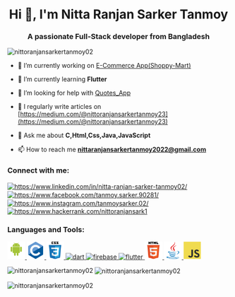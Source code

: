 <h1 align="center">Hi 👋, I'm Nitta Ranjan Sarker Tanmoy</h1>
<h3 align="center">A passionate Full-Stack developer from Bangladesh</h3>

<p align="left"> <img src="https://komarev.com/ghpvc/?username=nittoranjansarkertanmoy02&label=Profile%20views&color=0e75b6&style=flat" alt="nittoranjansarkertanmoy02" /> </p>

- 🔭 I’m currently working on [E-Commerce App(Shoppy-Mart)](https://github.com/nittoranjansarkertanmoy02/e_commerce_app)

- 🌱 I’m currently learning **Flutter**

- 🤝 I’m looking for help with [Quotes_App](https://github.com/nittoranjansarkertanmoy02/Quotes_App)

- 📝 I regularly write articles on [https://medium.com/@nittoranjansarkertanmoy23](https://medium.com/@nittoranjansarkertanmoy23)

- 💬 Ask me about **C,Html,Css,Java,JavaScript**

- 📫 How to reach me **nittaranjansarkertanmoy2022@gmail.com**

<h3 align="left">Connect with me:</h3>
<p align="left">
<a href="https://linkedin.com/in/https://www.linkedin.com/in/nitta-ranjan-sarker-tanmoy02/" target="blank"><img align="center" src="https://raw.githubusercontent.com/rahuldkjain/github-profile-readme-generator/master/src/images/icons/Social/linked-in-alt.svg" alt="https://www.linkedin.com/in/nitta-ranjan-sarker-tanmoy02/" height="30" width="40" /></a>
<a href="https://fb.com/https://www.facebook.com/tanmoy.sarker.90281/" target="blank"><img align="center" src="https://raw.githubusercontent.com/rahuldkjain/github-profile-readme-generator/master/src/images/icons/Social/facebook.svg" alt="https://www.facebook.com/tanmoy.sarker.90281/" height="30" width="40" /></a>
<a href="https://instagram.com/https://www.instagram.com/tanmoysarker.02/" target="blank"><img align="center" src="https://raw.githubusercontent.com/rahuldkjain/github-profile-readme-generator/master/src/images/icons/Social/instagram.svg" alt="https://www.instagram.com/tanmoysarker.02/" height="30" width="40" /></a>
<a href="https://www.hackerrank.com/https://www.hackerrank.com/nittoranjansark1" target="blank"><img align="center" src="https://raw.githubusercontent.com/rahuldkjain/github-profile-readme-generator/master/src/images/icons/Social/hackerrank.svg" alt="https://www.hackerrank.com/nittoranjansark1" height="30" width="40" /></a>
</p>

<h3 align="left">Languages and Tools:</h3>
<p align="left"> <a href="https://developer.android.com" target="_blank" rel="noreferrer"> <img src="https://raw.githubusercontent.com/devicons/devicon/master/icons/android/android-original-wordmark.svg" alt="android" width="40" height="40"/> </a> <a href="https://www.cprogramming.com/" target="_blank" rel="noreferrer"> <img src="https://raw.githubusercontent.com/devicons/devicon/master/icons/c/c-original.svg" alt="c" width="40" height="40"/> </a> <a href="https://www.w3schools.com/css/" target="_blank" rel="noreferrer"> <img src="https://raw.githubusercontent.com/devicons/devicon/master/icons/css3/css3-original-wordmark.svg" alt="css3" width="40" height="40"/> </a> <a href="https://dart.dev" target="_blank" rel="noreferrer"> <img src="https://www.vectorlogo.zone/logos/dartlang/dartlang-icon.svg" alt="dart" width="40" height="40"/> </a> <a href="https://firebase.google.com/" target="_blank" rel="noreferrer"> <img src="https://www.vectorlogo.zone/logos/firebase/firebase-icon.svg" alt="firebase" width="40" height="40"/> </a> <a href="https://flutter.dev" target="_blank" rel="noreferrer"> <img src="https://www.vectorlogo.zone/logos/flutterio/flutterio-icon.svg" alt="flutter" width="40" height="40"/> </a> <a href="https://www.w3.org/html/" target="_blank" rel="noreferrer"> <img src="https://raw.githubusercontent.com/devicons/devicon/master/icons/html5/html5-original-wordmark.svg" alt="html5" width="40" height="40"/> </a> <a href="https://www.java.com" target="_blank" rel="noreferrer"> <img src="https://raw.githubusercontent.com/devicons/devicon/master/icons/java/java-original.svg" alt="java" width="40" height="40"/> </a> <a href="https://developer.mozilla.org/en-US/docs/Web/JavaScript" target="_blank" rel="noreferrer"> <img src="https://raw.githubusercontent.com/devicons/devicon/master/icons/javascript/javascript-original.svg" alt="javascript" width="40" height="40"/> </a> </p>

<p><img align="left" src="https://github-readme-stats.vercel.app/api/top-langs?username=nittoranjansarkertanmoy02&show_icons=true&locale=en&layout=compact" alt="nittoranjansarkertanmoy02" /></p>

<p>&nbsp;<img align="center" src="https://github-readme-stats.vercel.app/api?username=nittoranjansarkertanmoy02&show_icons=true&locale=en" alt="nittoranjansarkertanmoy02" /></p>

<p><img align="center" src="https://github-readme-streak-stats.herokuapp.com/?user=nittoranjansarkertanmoy02&" alt="nittoranjansarkertanmoy02" /></p>
